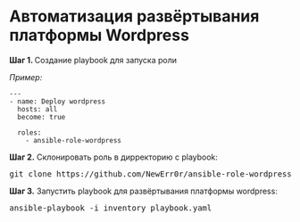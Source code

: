 <h1>Автоматизация развёртывания платформы Wordpress</h1>

<p>
    <strong>Шаг 1. </strong> Создание playbook для запуска роли
</p>
<p><i>Пример:</i></p>

    ---
    - name: Deploy wordpress
      hosts: all 
      become: true 

      roles: 
        - ansible-role-wordpress

<p>
 <strong>Шаг 2.</strong> Склонировать роль в дирректорию с playbook:
</p>

  <pre>git clone https://github.com/NewErr0r/ansible-role-wordpress.gitt</pre>

<p>
    <strong>Шаг 3.</strong> Запустить playbook для развёртывания платформы wordpress:
</p>
  
  <pre>ansible-playbook -i inventory playbook.yaml</pre>
